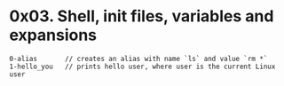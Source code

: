 # 0x03. Shell, init files, variables and expansions

```
0-alias       // creates an alias with name `ls` and value `rm *`
1-hello_you   // prints hello user, where user is the current Linux user
```

